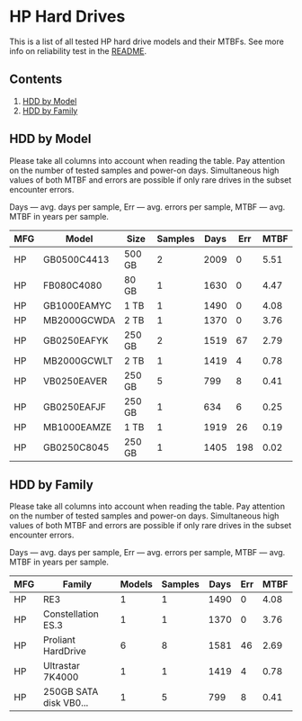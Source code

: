 HP Hard Drives
==============

This is a list of all tested HP hard drive models and their MTBFs. See more
info on reliability test in the [README](https://github.com/linuxhw/SMART).

Contents
--------

1. [ HDD by Model  ](#hdd-by-model)
2. [ HDD by Family ](#hdd-by-family)

HDD by Model
------------

Please take all columns into account when reading the table. Pay attention on the
number of tested samples and power-on days. Simultaneous high values of both MTBF
and errors are possible if only rare drives in the subset encounter errors.

Days   — avg. days per sample,
Err    — avg. errors per sample,
MTBF   — avg. MTBF in years per sample.

| MFG       | Model              | Size   | Samples | Days  | Err   | MTBF   |
|-----------|--------------------|--------|---------|-------|-------|--------|
| HP        | GB0500C4413        | 500 GB | 2       | 2009  | 0     | 5.51   |
| HP        | FB080C4080         | 80 GB  | 1       | 1630  | 0     | 4.47   |
| HP        | GB1000EAMYC        | 1 TB   | 1       | 1490  | 0     | 4.08   |
| HP        | MB2000GCWDA        | 2 TB   | 1       | 1370  | 0     | 3.76   |
| HP        | GB0250EAFYK        | 250 GB | 2       | 1519  | 67    | 2.79   |
| HP        | MB2000GCWLT        | 2 TB   | 1       | 1419  | 4     | 0.78   |
| HP        | VB0250EAVER        | 250 GB | 5       | 799   | 8     | 0.41   |
| HP        | GB0250EAFJF        | 250 GB | 1       | 634   | 6     | 0.25   |
| HP        | MB1000EAMZE        | 1 TB   | 1       | 1919  | 26    | 0.19   |
| HP        | GB0250C8045        | 250 GB | 1       | 1405  | 198   | 0.02   |

HDD by Family
-------------

Please take all columns into account when reading the table. Pay attention on the
number of tested samples and power-on days. Simultaneous high values of both MTBF
and errors are possible if only rare drives in the subset encounter errors.

Days   — avg. days per sample,
Err    — avg. errors per sample,
MTBF   — avg. MTBF in years per sample.

| MFG       | Family                 | Models | Samples | Days  | Err   | MTBF   |
|-----------|------------------------|--------|---------|-------|-------|--------|
| HP        | RE3                    | 1      | 1       | 1490  | 0     | 4.08   |
| HP        | Constellation ES.3     | 1      | 1       | 1370  | 0     | 3.76   |
| HP        | Proliant HardDrive     | 6      | 8       | 1581  | 46    | 2.69   |
| HP        | Ultrastar 7K4000       | 1      | 1       | 1419  | 4     | 0.78   |
| HP        | 250GB SATA disk VB0... | 1      | 5       | 799   | 8     | 0.41   |
